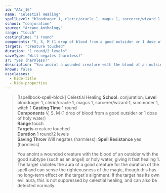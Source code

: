 ```yaml
---
id: "AAr_16"
name: "Celestial Healing"
spellLevel: "bloodrager 1, cleric/oracle 1, magus 1, sorcerer/wizard 1, summoner 1, witch 1"
school: "conjuration"
source: "Arcane Anthology"
range: "touch"
castingTime: "1 round"
components: "V, S, M (1 drop of blood from a good outsider or 1 dose of holy water)"
targets: "creature touched"
duration: "1 round/2 levels"
saveType: "Will negates (harmless)"
sr: "yes (harmless)"
description: "You anoint a wounded creature with the blood of an outsider with the good subtype (such as an angel) or holy water, giving it fast healing 1. The target radiates the aura of a good creature for the duration of the spell and can sense the righteousness of the magic, though this has no long-term effect on the target's alignment. If the target has its own evil aura, this is not suppressed by celestial healing, and can also be detected normally."
known: false
cssclasses:
  - hide-title
  - hide-properties
---
```


> [!spellbook-spell-block] Celestial Healing
> **School:** conjuration; **Level** bloodrager 1, cleric/oracle 1, magus 1, sorcerer/wizard 1, summoner 1, witch 1
> **Casting Time** 1 round  
> **Components** V, S, M (1 drop of blood from a good outsider or 1 dose of holy water)  
> **Range** touch  
> **Targets** creature touched  
> **Duration** 1 round/2 levels  
> **Saving Throw** Will negates (harmless); **Spell Resistance** yes (harmless)
> 
> You anoint a wounded creature with the blood of an outsider with the good subtype (such as an angel) or holy water, giving it fast healing 1. The target radiates the aura of a good creature for the duration of the spell and can sense the righteousness of the magic, though this has no long-term effect on the target's alignment. If the target has its own evil aura, this is not suppressed by celestial healing, and can also be detected normally.